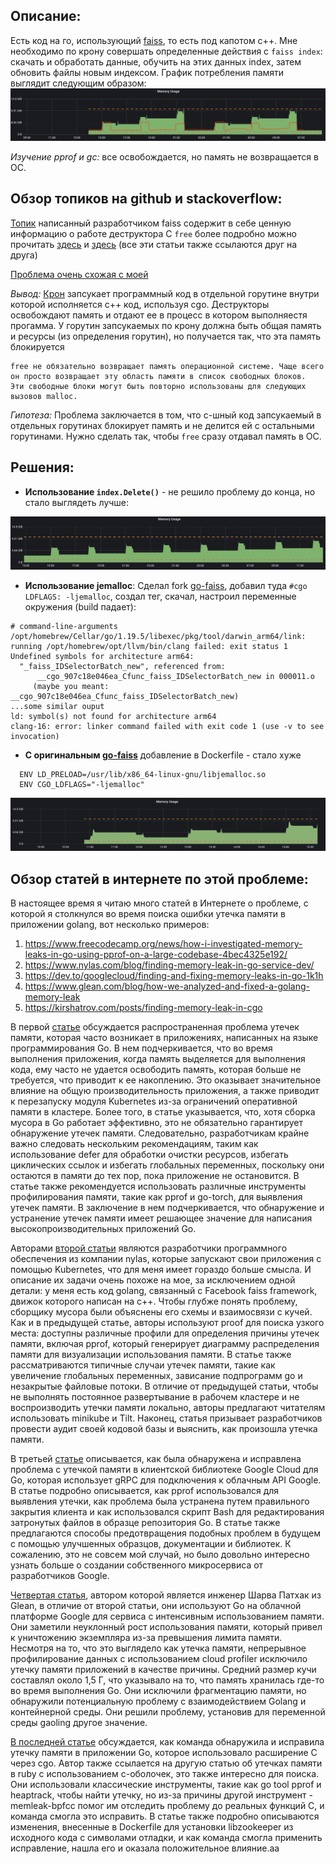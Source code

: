## Описание:

Есть код на го, использующий [faiss](https://github.com/DataIntelligenceCrew/go-faiss), то есть под капотом c++. Мне необходимо по крону совершать определенные действия с `faiss index`: скачать и обработать данные, обучить на этих данных index, затем обновить файлы новым индексом. График потребления памяти выглядит следующим образом:  
![alt text](https://github.com/fkurushin/fkurushin/blob/master/photo_2023-06-07%2014.53.12.jpeg)

_Изучение pprof и gc:_ все освобождается, но память не возвращается в ОС. 

## Обзор топиков на github и stackoverflow:


[Топик](https://github.com/facebookresearch/faiss/wiki/FAQ#why-does-the-ram-usage-not-go-down-when-i-delete-an-index)  написанный разработчиком faiss содержит в себе ценную информацию о работе деструктора С `free` более подробно можно прочитать [здесь](https://stackoverflow.com/questions/15139436/why-free-doesnt-really-frees-memory/15139468#15139468) и [здесь](https://stackoverflow.com/questions/63933234/memory-leak-when-calling-c-malloc-c-free-in-goroutines) (все эти статьи также ссылаются друг на друга)

[Проблема очень схожая с моей](https://github.com/golang/go/issues/53440)

_Вывод:_ [Крон](https://github.com/robfig/cron) запсукает программный код в отдельной горутине внутри которой исполняется с++ код, используя cgo. Деструкторы освобождают память и отдают ее в процесс в котором выполняестя прогамма. У горутин запсукаемых по крону должна быть общая память и ресурсы (из определения горутин), но получается так, что эта память блокируется
  ```
  free не обязательно возвращает память операционной системе. Чаще всего он просто возвращает эту область памяти в список свободных блоков. 
  Эти свободные блоки могут быть повторно использованы для следующих вызовов malloc.
  ```

_Гипотеза:_ Проблема заключается в том, что с-шный код запсукаемый в отдельных горутинах блокирует память и не делится ей с остальными горутинами. Нужно сделать так, чтобы `free` сразу отдавал память в ОС.

## Решения:

  - **Использование `index.Delete()`** - не решило проблему до конца, но стало выглядеть лучше:


![alt text](https://github.com/fkurushin/fkurushin/blob/master/photo_2023-06-07%2014.20.29.jpeg)

  - **Использование jemalloс**: Cделал fork [go-faiss](https://github.com/DataIntelligenceCrew/go-faiss), добавил туда `#cgo LDFLAGS: -ljemalloc`, создал тег, скачал, настроил переменные окружения (build падает): 
```
# command-line-arguments
/opt/homebrew/Cellar/go/1.19.5/libexec/pkg/tool/darwin_arm64/link: running /opt/homebrew/opt/llvm/bin/clang failed: exit status 1
Undefined symbols for architecture arm64:
  "_faiss_IDSelectorBatch_new", referenced from:
      __cgo_907c18e046ea_Cfunc_faiss_IDSelectorBatch_new in 000011.o
     (maybe you meant: __cgo_907c18e046ea_Cfunc_faiss_IDSelectorBatch_new)
...some similar ouput
ld: symbol(s) not found for architecture arm64
clang-16: error: linker command failed with exit code 1 (use -v to see invocation)
```
- **С оригинальным [go-faiss](https://github.com/DataIntelligenceCrew/go-faiss)** добавление в Dockerfile - стало хуже
```
  ENV LD_PRELOAD=/usr/lib/x86_64-linux-gnu/libjemalloc.so
  ENV CGO_LDFLAGS="-ljemalloc"
```
![alt text](https://github.com/fkurushin/fkurushin/blob/master/Screenshot%202023-06-08%20at%2015.44.45.png)


## Обзор статей в интернете по этой проблеме:

В настоящее время я читаю много статей в Интернете о проблеме, с которой я столкнулся во время поиска ошибки утечка памяти в приложении golang, вот несколько примеров:
1. https://www.freecodecamp.org/news/how-i-investigated-memory-leaks-in-go-using-pprof-on-a-large-codebase-4bec4325e192/
2. https://www.nylas.com/blog/finding-memory-leak-in-go-service-dev/
3. https://dev.to/googlecloud/finding-and-fixing-memory-leaks-in-go-1k1h
4. https://www.glean.com/blog/how-we-analyzed-and-fixed-a-golang-memory-leak
5. https://kirshatrov.com/posts/finding-memory-leak-in-cgo

  В первой [статье](https://www.freecodecamp.org/news/how-i-investigated-memory-leaks-in-go-using-pprof-on-a-large-codebase-4bec4325e192/) обсуждается распространенная проблема утечек памяти, которая часто возникает в приложениях, написанных на языке программирования Go. В нем подчеркивается, что во время выполнения приложения, когда память выделяется для выполнения кода, ему часто не удается освободить память, которая больше не требуется, что приводит к ее накоплению. Это оказывает значительное влияние на общую производительность приложения, а также приводит к перезапуску модуля Kubernetes из-за ограничений оперативной памяти в кластере. 
  Более того, в статье указывается, что, хотя сборка мусора в Go работает эффективно, это не обязательно гарантирует обнаружение утечек памяти. Следовательно, разработчикам крайне важно следовать нескольким рекомендациям, таким как использование defer для обработки очистки ресурсов, избегать циклических ссылок и избегать глобальных переменных, поскольку они остаются в памяти до тех пор, пока приложение не остановится.
В статье также рекомендуется использовать различные инструменты профилирования памяти, такие как pprof и go-torch, для выявления утечек памяти. В заключение в нем подчеркивается, что обнаружение и устранение утечек памяти имеет решающее значение для написания высокопроизводительных приложений Go.
  
  Авторами [второй статьи](https://www.nylas.com/blog/finding-memory-leak-in-go-service-dev/) являются разработчики программного обеспечения из компании nylas, которые запускают свои приложения с помощью Kubernetes, что для меня имеет гораздо больше смысла. И описание их задачи очень похоже на мое, за исключением одной детали: у меня есть код golang, связанный с Facebook faiss framework, движок которого написан на c++. 
Чтобы глубже понять проблему, сборщику мусора были объяснены его схемы и взаимосвязи с кучей. Как и в предыдущей статье, авторы используют proof для поиска узкого места: доступны различные профили для определения причины утечек памяти, включая pprof, который генерирует диаграмму распределения памяти для визуализации использования памяти. В статье также рассматриваются типичные случаи утечек памяти, такие как увеличение глобальных переменных, зависание подпрограмм go и незакрытые файловые потоки. В отличие от предыдущей статьи, чтобы не выполнять постоянное развертывание в рабочем кластере и не воспроизводить утечки памяти локально, авторы предлагают читателям использовать minikube и Tilt. Наконец, статья призывает разработчиков провести аудит своей кодовой базы и выяснить, как произошла утечка памяти. 
  
  В третьей [статье](https://dev.to/googlecloud/finding-and-fixing-memory-leaks-in-go-1k1h) описывается, как была обнаружена и исправлена проблема с утечкой памяти в клиентской библиотеке Google Cloud для Go, которая использует gRPC для подключения к облачным API Google. В статье подробно описывается, как pprof использовался для выявления утечки, как проблема была устранена путем правильного закрытия клиента и как использовался скрипт Bash для редактирования затронутых файлов в образце репозитория Go. В статье также предлагаются способы предотвращения подобных проблем в будущем с помощью улучшенных образцов, документации и библиотек. К сожалению, это не совсем мой случай, но было довольно интересно узнать больше о создании собственного микросервиса от разработчиков Google.
  
  [Четвертая статья](https://www.glean.com/blog/how-we-analyzed-and-fixed-a-golang-memory-leak), автором которой является инженер Шарва Патхак из Glean, в отличие от второй статьи, они используют Go на облачной платформе Google для сервиса с интенсивным использованием памяти. Они заметили неуклонный рост использования памяти, который привел к уничтожению экземпляра из-за превышения лимита памяти. Несмотря на то, что это выглядело как утечка памяти, непрерывное профилирование данных с использованием cloud profiler исключило утечку памяти приложений в качестве причины. Средний размер кучи составлял около 1,5 Г, что указывало на то, что память хранилась где-то во время выполнения Go. Они исключили фрагментацию памяти, но обнаружили потенциальную проблему с взаимодействием Golang и контейнерной среды. Они решили проблему, установив для  переменной среды gaoling другое значение. 
  
  [В последней статье](https://kirshatrov.com/posts/finding-memory-leak-in-cgo) обсуждается, как команда обнаружила и исправила утечку памяти в приложении Go, которое использовало расширение C через cgo. Автор также ссылается на другую статью об утечках памяти в ruby с использованием c-оболочек, это также интересно для поиска. Они использовали классические инструменты, такие как go tool pprof и heaptrack, чтобы найти утечку, но из-за причины другой инструмент - memleak-bpfcc помог им отследить проблему до реальных функций C, и команда смогла это исправить. В статье также подробно описываются изменения, внесенные в Dockerfile для установки libzookeeper из исходного кода с символами отладки, и как команда смогла применить исправление, нашла его и оказала положительное влияние.aa


